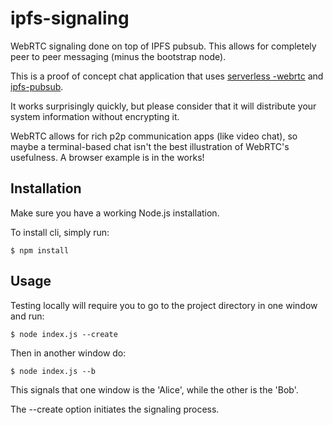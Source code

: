 # ipfs-signaling
WebRTC signaling done on top of IPFS pubsub. This allows for completely peer to peer messaging (minus the bootstrap node).  

This is a proof of concept chat application that uses [serverless -webrtc](https://github.com/cjb/serverless-webrtc/blob/master/serverless-webrtc.js) and [ipfs-pubsub](https://github.com/ipfs-shipyard/ifps-pubsub-room).

It works surprisingly quickly, but please consider that it will distribute your system information without encrypting it.

WebRTC allows for rich p2p communication apps (like video chat), so maybe a terminal-based chat isn't the best illustration of WebRTC's usefulness. A browser example is in the works!

## Installation

Make sure you have a working Node.js installation.

To install cli, simply run:
```
$ npm install
```

## Usage

Testing locally will require you to go to the project directory in one window and run:
```
$ node index.js --create
```

Then in another window do:
```
$ node index.js --b
```

This signals that one window is the 'Alice', while the other is the 'Bob'.

The --create option initiates the signaling process.
